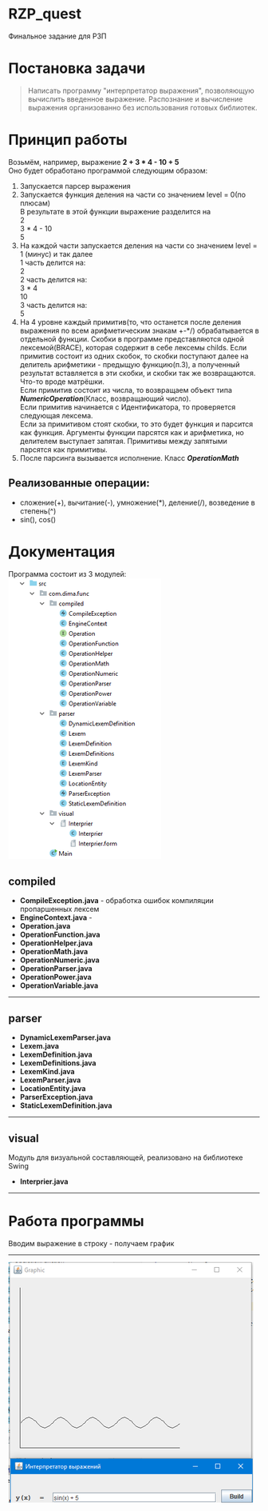 # RZP_quest
Финальное задание для РЗП

# Постановка задачи
> Написать программу "интерпретатор выражения", позволяющую вычислить введенное выражение. Распознание и вычисление выражения организованно без использования готовых библиотек.

# Принцип работы
Возьмём, например, выражение **2 + 3 * 4 - 10 + 5**  
Оно будет обработано программой следующим образом:  
1.	Запускается парсер выражения  
2.	Запускается функция деления на части со значением level = 0(по плюсам)  
В результате в этой функции выражение разделится на  
2  
3 * 4 - 10  
5  
3.	На каждой части запускается деления на части со значением level = 1 (минус) и так далее  
1 часть делится на:  
2  
2 часть делится на:  
3 * 4  
10  
3 часть делится на:  
5  
4.	На 4 уровне каждый примитив(то, что останется после деления выражения по всем арифметическим знакам +-*/) обрабатывается в отдельной функции. Скобки в программе представляются одной лексемой(BRACE), которая содержит в себе лексемы childs. Если примитив состоит из одних скобок, то скобки поступают далее на делитель арифметики - предыщую функцию(п.3), а полученный результат вставляется в эти скобки, и скобки так же возвращаются. Что-то вроде матрёшки.  
Если примитив состоит из числа, то возвращаем объект типа ***NumericOperation***(Класс, возвращающий число).  
Если примитив начинается с Идентификатора, то проверяется следующая лексема.  
Если за примитивом стоят скобки, то это будет функция и парсится как функция. Аргументы функции парсятся как и арифметика, но делителем выступает запятая. Примитивы между запятыми парсятся как примитивы.
5.	После парсинга вызывается исполнение. Класс ***OperationMath***
## Реализованные операции:
- сложение(+), вычитание(-), умножение(*), деление(/), возведение в степень(^)
- sin(), cos()

# Документация
Программа состоит из 3 модулей:  
![Image](structure.png "Структура")  

## compiled
- **CompileException.java** - обработка ошибок компиляции пропаршенных лексем
- **EngineContext.java** - 
- **Operation.java**
- **OperationFunction.java**
- **OperationHelper.java**
- **OperationMath.java**
- **OperationNumeric.java**
- **OperationParser.java**
- **OperationPower.java**
- **OperationVariable.java**
____
## parser
- **DynamicLexemParser.java**
- **Lexem.java**
- **LexemDefinition.java**
- **LexemDefinitions.java**
- **LexemKind.java**
- **LexemParser.java**
- **LocationEntity.java**
- **ParserException.java**
- **StaticLexemDefinition.java**
____
## visual
Модуль для визуальной составляющей, реализовано на библиотеке Swing
- **Interprier.java**
____
 
# Работа программы
Вводим выражение в строку - получаем график
____

![Image](sample.png "Example")